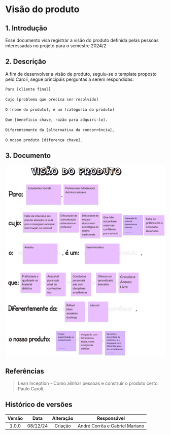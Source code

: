 # Visão do produto

## 1. Introdução

Esse documento visa registrar a visão do produto definida pelas pessoas interessadas no projeto para o semestre 2024/2

## 2. Descrição

A fim de desenvolver a visão de produto, seguiu-se o template proposto pelo Caroli, segue principais perguntas a serem respondidas:

    Para [cliente final]

    Cujo [problema que precisa ser resolvido]

    O [nome do produto], é um [categoria do produto]

    Que [benefício chave, razão para adquiri-lo].

    Diferentemente da [alternativa da concorrência],

    O nosso produto [diferença chave].

## 3. Documento

![Visão do produto](../assets/lean_inception/vis_prod.png)
## Referências


> Lean Inception - Como alinhar pessoas e construir o produto certo. Paulo Caroli.

## Histórico de versões

| Versão |   Data   |                Alteração                            |        Responsável              |
| :----: | :------: | :-------------------------------------:             |   :------------------------:    |
| 1.0.0  | 08/12/24 |                 Criação                             | André Corrêa e Gabriel Mariano  |
